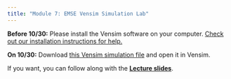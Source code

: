 ```yaml
---
title: "Module 7: EMSE Vensim Simulation Lab"
---
```


**Before 10/30:** Please install the Vensim software on your computer. <a href="/files/vensim_install.pdf" target="_blank">Check out our installation instructions for help.</a>

**On 10/30:** Download [this Vensim simulation file](/files/emse.mdl) and open it in Vensim.

If you want, you can follow along with the **[Lecture slides](/files/emse.pdf)**.

<!-- <iframe src="https://docs.google.com/presentation/d/e/2PACX-1vShpJVzCc-sh1-kZMS1d0DHoETxAHAHPJzABhGs0VFIQqy7VuQpTW3eK733AcA10k7-a4_goENVhsF_/embed?start=false&loop=false&delayms=30000" frameborder="0" width="1280" height="749" allowfullscreen="true" mozallowfullscreen="true" webkitallowfullscreen="true"></iframe> -->
